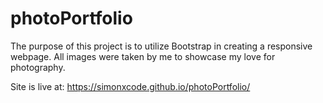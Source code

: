 # photoPortfolio

The purpose of this project is to utilize Bootstrap in creating a responsive webpage.
All images were taken by me to showcase my love for photography.

Site is live at: https://simonxcode.github.io/photoPortfolio/
